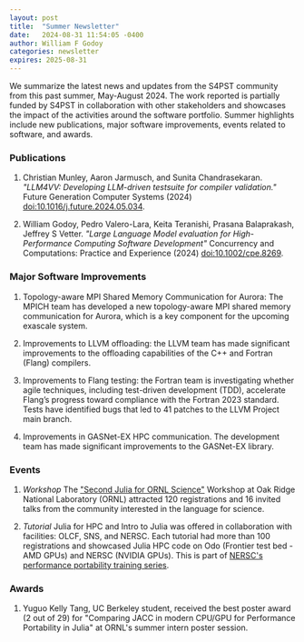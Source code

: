 ```yaml
---
layout: post
title:  "Summer Newsletter"
date:   2024-08-31 11:54:05 -0400
author: William F Godoy
categories: newsletter
expires: 2025-08-31
---
```


We summarize the latest news and updates from the S4PST community from this past summer, May-August 2024. The work reported is partially funded by S4PST in collaboration with other stakeholders and showcases the impact of the activities around the software portfolio. Summer highlights include new publications, major software improvements, events related to software, and awards. 

### Publications

1. Christian Munley, Aaron Jarmusch, and Sunita Chandrasekaran. *"LLM4VV: Developing LLM-driven testsuite for compiler validation."* Future Generation Computer Systems (2024) [doi:10.1016/j.future.2024.05.034](https://doi.org/10.1016/j.future.2024.05.034).

2. William Godoy, Pedro Valero-Lara, Keita Teranishi, Prasana Balaprakash, Jeffrey S Vetter. *"Large Language Model evaluation for High-Performance Computing Software Development"* Concurrency and Computations: Practice and Experience (2024) [doi:10.1002/cpe.8269](https://doi.org/10.1002/cpe.8269).

### Major Software Improvements

1. Topology-aware MPI Shared Memory Communication for Aurora: The MPICH team has developed a new topology-aware MPI shared memory communication for Aurora, which is a key component for the upcoming exascale system.
   
2. Improvements to LLVM offloading: the LLVM team has made significant improvements to the offloading capabilities of the C++ and Fortran (Flang) compilers.
   
3. Improvements to Flang testing: the Fortran team is investigating whether agile techniques, including test-driven development (TDD), accelerate Flang’s progress toward compliance with the Fortran 2023 standard. Tests have identified bugs that led to 41 patches to the LLVM Project main branch.

4. Improvements in GASNet-EX HPC communication. The development team has made significant improvements to the GASNet-EX library.

### Events

1. *Workshop* The ["Second Julia for ORNL Science"](https://ornl.github.io/events/jufos2024/) Workshop at Oak Ridge National Laboratory (ORNL) attracted 120 registrations and 16 invited talks from the community interested in the language for science.

2. *Tutorial* Julia for HPC and Intro to Julia was offered in collaboration with facilities: OLCF, SNS, and NERSC. Each tutorial had more than 100 registrations and showcased Julia HPC code on Odo (Frontier test bed - AMD GPUs) and NERSC (NVIDIA GPUs). This is part of [NERSC's performance portability training series](https://www.nersc.gov/users/training/past-training-events/2024/julia-training-jun2024/).  

### Awards

1. Yuguo Kelly Tang, UC Berkeley student, received the best poster award (2 out of 29) for "Comparing JACC in modern CPU/GPU for Performance Portability in Julia" at ORNL's summer intern poster session.
